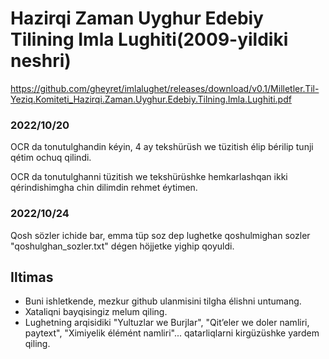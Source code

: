 # Hazirqi Zaman Uyghur Edebiy Tilining Imla Lughiti(2009-yildiki neshri)

https://github.com/gheyret/imlalughet/releases/download/v0.1/Milletler.Til-Yeziq.Komiteti_Hazirqi.Zaman.Uyghur.Edebiy.Tilning.Imla.Lughiti.pdf

### 2022/10/20
OCR da tonutulghandin kéyin, 4 ay tekshürüsh we tüzitish élip bérilip tunji qétim ochuq qilindi.

OCR da tonutulghanni tüzitish we tekshürüshke hemkarlashqan ikki qérindishimgha chin dilimdin rehmet éytimen.

### 2022/10/24
Qosh sözler ichide bar, emma tüp soz dep lughetke qoshulmighan sozler "qoshulghan_sozler.txt" dégen höjjetke yighip qoyuldi.

## Iltimas
  - Buni ishletkende, mezkur github ulanmisini tilgha élishni untumang.
  - Xataliqni bayqisingiz melum qiling.
  - Lughetning arqisidiki "Yultuzlar we Burjlar", "Qit’eler we doler namliri, paytext", "Ximiyelik élémént namliri"... qatarliqlarni kirgüzüshke yardem qiling.
  
